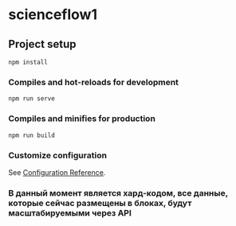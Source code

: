 # scienceflow1

## Project setup
```
npm install
```

### Compiles and hot-reloads for development
```
npm run serve
```

### Compiles and minifies for production
```
npm run build
```

### Customize configuration
See [Configuration Reference](https://cli.vuejs.org/config/).

### В данный момент является хард-кодом, все данные, которые сейчас размещены в блоках, будут масштабируемыми через API
